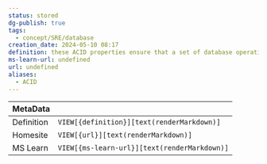 ```yaml
---
status: stored
dg-publish: true
tags:
  - concept/SRE/database
creation_date: 2024-05-10 08:17
definition: these ACID properties ensure that a set of database operations (grouped together in a transaction) leave the database in a valid state even in the event of unexpected errors.
ms-learn-url: undefined
url: undefined
aliases:
  - ACID
---
```


| MetaData   |                                              |
| ---------- | -------------------------------------------- |
| Definition | `VIEW[{definition}][text(renderMarkdown)]`   |
| Homesite   | `VIEW[{url}][text(renderMarkdown)]`          |
| MS Learn   | `VIEW[{ms-learn-url}][text(renderMarkdown)]` |
